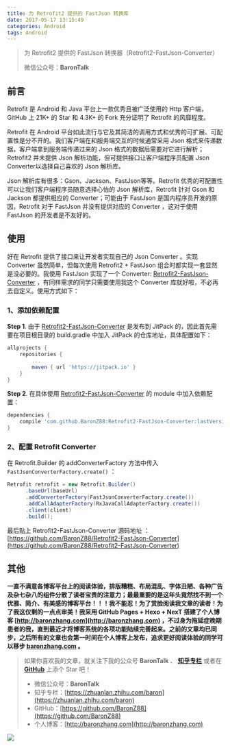 ```yaml
---
title: 为 Retrofit2 提供的 FastJson 转换库
date: 2017-05-17 13:15:49
categories: Android
tags: Android
---
```


> 为 Retrofit2 提供的 FastJson 转换器（Retrofit2-FastJson-Converter）
>
> 微信公众号：**BaronTalk**

## 前言

Retrofit 是 Android 和 Java 平台上一款优秀且被广泛使用的 Http 客户端，GitHub 上 21K+ 的 Star 和 4.3K+ 的 Fork 充分证明了 Retrofit 的风靡程度。

Retrofit 在 Android 平台如此流行与它及其简洁的调用方式和优秀的可扩展、可配置性是分不开的。我们客户端在和服务端交互的时候通常采用 Json 格式来传递数据，客户端拿到服务端传递过来的 Json 格式的数据后需要对它进行解析；Retrofit2 并未提供 Json 解析功能，但可提供接口让客户端程序员配置 Json Converter以选择自己喜欢的 Json 解析库。

<!-- more -->

Json 解析库有很多：Gson、Jackson、FastJson等等。Retrofit 优秀的可配置性可以让我们客户端程序员随意选择心怡的 Json 解析库，Retrofit 针对 Gson 和 Jackson 都提供相应的 Converter；可能由于 FastJson 是国内程序员开发的原因，Retrofit 对于 FastJson 并没有提供对应的 Converter ，这对于使用 FastJson 的开发者是不友好的。

## 使用

好在 Retrofit 提供了接口来让开发者实现自己的 Json Converter 。实现 Converter 虽然简单，但每次使用 Retrofit2 + FastJson 组合时都实现一套显然是没必要的。我使用 FastJson 实现了一个 Converter: [Retrofit2-FastJson-Converter](https://github.com/BaronZ88/Retrofit2-FastJson-Converter) ，有同样需求的同学只需要使用我这个 Converter 库就好啦，不必再去自定义。使用方式如下：

### 1、添加依赖配置

**Step 1**. 由于 [Retrofit2-FastJson-Converter](https://github.com/BaronZ88/Retrofit2-FastJson-Converter)  是发布到 JitPack 的，因此首先需要在项目根目录的 build.gradle 中加入 JitPack 的仓库地址，具体配置如下：

```groovy
allprojects {
	repositories {
		...
		maven { url 'https://jitpack.io' }
	}
}
```

**Step 2**. 在具体使用 [Retrofit2-FastJson-Converter](https://github.com/BaronZ88/Retrofit2-FastJson-Converter) 的 module 中加入依赖配置：

```groovy
dependencies {
	compile 'com.github.BaronZ88:Retrofit2-FastJson-Converter:lastVersion'
}
```

### 2、配置 Retrofit Converter

在 Retrofit.Builder 的 addConverterFactory 方法中传入 `FastJsonConverterFactory.create()` ：

```java
Retrofit retrofit = new Retrofit.Builder()
      .baseUrl(baseUrl)
      .addConverterFactory(FastJsonConverterFactory.create())
      .addCallAdapterFactory(RxJavaCallAdapterFactory.create())
      .client(client)
      .build();
```

最后贴上 Retrofit2-FastJson-Converter 源码地址 ：[https://github.com/BaronZ88/Retrofit2-FastJson-Converter](https://github.com/BaronZ88/Retrofit2-FastJson-Converter)

## 其他

**一直不满意各博客平台上的阅读体验，排版糟糕、布局混乱、字体丑陋、各种广告及杂七杂八的组件分散了读者宝贵的注意力；最最重要的是这年头竟然找不到一个优雅、简介、有美感的博客平台！！！我不能忍！为了赏脸阅读我文章的读者！为了我这仅剩的一点点审美！我采用 GitHub Pages + Hexo + NexT 搭建了个人博客 [http://baronzhang.com](http://baronzhang.com) ，不过身为拖延症晚期患者的我，直到最近才将博客系统的各项功能陆续完善起来。之前的文章均已同步，之后所有的文章也会第一时间在个人博客上发布，追求更好阅读体验的同学可以移步 [baronzhang.com](http://baronzhang.com) 。**

> 如果你喜欢我的文章，就关注下我的公众号 **BaronTalk** 、 [**知乎专栏**](https://zhuanlan.zhihu.com/baron) 或者在 [**GitHub**](https://github.com/BaronZ88) 上添个 Star 吧！
>   
> * 微信公众号：**BaronTalk**
> * 知乎专栏：[https://zhuanlan.zhihu.com/baron](https://zhuanlan.zhihu.com/baron)  
> * GitHub：[https://github.com/BaronZ88](https://github.com/BaronZ88)
> * 个人博客：[http://baronzhang.com](http://baronzhang.com)

![](http://ocjtywvav.bkt.clouddn.com/blog/common/qrcode1.png)
